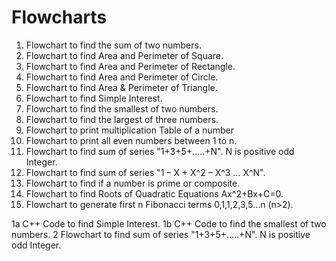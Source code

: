 # Flowcharts

1. Flowchart to find the sum of two numbers.
2. Flowchart to find Area and Perimeter of Square.
3. Flowchart to find Area and Perimeter of Rectangle.
4. Flowchart to find Area and Perimeter of Circle.
5. Flowchart to find Area & Perimeter of Triangle.
6. Flowchart to find Simple Interest.
7. Flowchart to find the smallest of two numbers.
8. Flowchart to find the largest of three numbers.
9. Flowchart to print multiplication Table of a number
10. Flowchart to print all even numbers between 1 to n.
11. Flowchart to find sum of series "1+3+5+…..+N". N is positive odd Integer.
12. Flowchart to find sum of series "1 – X + X^2 – X^3 … X^N".
13. Flowchart to find if a number is prime or composite.
14. Flowchart to find Roots of Quadratic Equations Ax^2+Bx+C=0.
15. Flowchart to generate first n Fibonacci terms 0,1,1,2,3,5…n (n>2).


1a C++ Code to find Simple Interest.
1b C++ Code to find the smallest of two numbers.
2  Flowchart to find sum of series "1+3+5+…..+N". N is positive odd Integer.